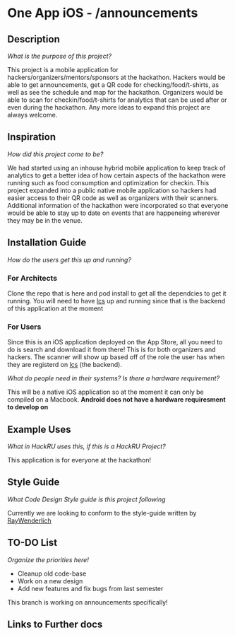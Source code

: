 # One App iOS - /announcements

## Description
*What is the purpose of this project?*

This project is a mobile application for hackers/organizers/mentors/sponsors at the hackathon.  Hackers would be able to get announcements, get a QR code for checking/food/t-shirts, as well as see the schedule and map for the hackathon.  Organizers would be able to scan for checkin/food/t-shirts for analytics that can be used after or even during the hackathon.  Any more ideas to expand this project are always welcome.

## Inspiration
*How did this project come to be?*

We had started using an inhouse hybrid mobile application to keep track of analytics to get a better idea of how certain aspects of the hackathon were running such as food consumption and optimization for checkin.  This project expanded into a public native mobile application so hackers had easier access to their QR code as well as organizers with their scanners.  Additional information of the hackathon were incorporated so that everyone would be able to stay up to date on events that are happeneing wherever they may be in the venue. 

## Installation Guide
*How do the users get this up and running?*

### For Architects
Clone the repo that is here and pod install to get all the dependcies to get it running.  You will need to have [lcs](https://github.com/HackRU/lcs#lcs) up and running since that is the backend of this application at the moment

### For Users

Since this is an iOS application deployed on the App Store, all you need to do is search and download it from there!
This is for both organizers and hackers.  The scanner will show up based off of the role the user has when they are registerd on [lcs](https://github.com/HackRU/lcs#lcs) (the backend).

*What do people need in their systems? Is there a hardware requirement?*

This will be a native iOS application so at the moment it can only be compiled on a Macbook.
**Android does not have a hardware requiresment to develop on**

## Example Uses

*What in HackRU uses this, if this is a HackRU Project?*

This application is for everyone at the hackathon!


## Style Guide

*What Code Design Style guide is this project following*

Currently we are looking to conform to the style-guide written by [RayWenderlich](https://github.com/raywenderlich/swift-style-guide)


## TO-DO List

*Organize the priorities here!*

* Cleanup old code-base
* Work on a new design
* Add new features and fix bugs from last semester

This branch is working on announcements specifically!

## Links to Further docs

